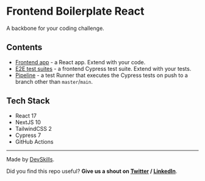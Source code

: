 # Frontend Boilerplate React

A backbone for your coding challenge.

## Contents

- [Frontend app](https://github.com/DevSkillsHQ/frontend-boilerplate-react/tree/main/app-frontend) - a React app. Extend with your code.
- [E2E test suites](https://github.com/DevSkillsHQ/frontend-boilerplate-react/tree/main/cypress/integration) - a frontend Cypress test suite. Extend with your tests.
- [Pipeline](https://github.com/DevSkillsHQ/frontend-boilerplate-react/blob/main/.github/workflows/tests.yml) - a test Runner that executes the Cypress tests on push to a branch other than `master`/`main`.

## Tech Stack

- React 17
- NextJS 10
- TailwindCSS 2
- Cypress 7
- GitHub Actions

---

Made by [DevSkills](https://devskills.co).

Did you find this repo useful? **Give us a shout on [Twitter](https://twitter.com/DevSkillsHQ) / [LinkedIn](https://www.linkedin.com/company/devskills)**.

